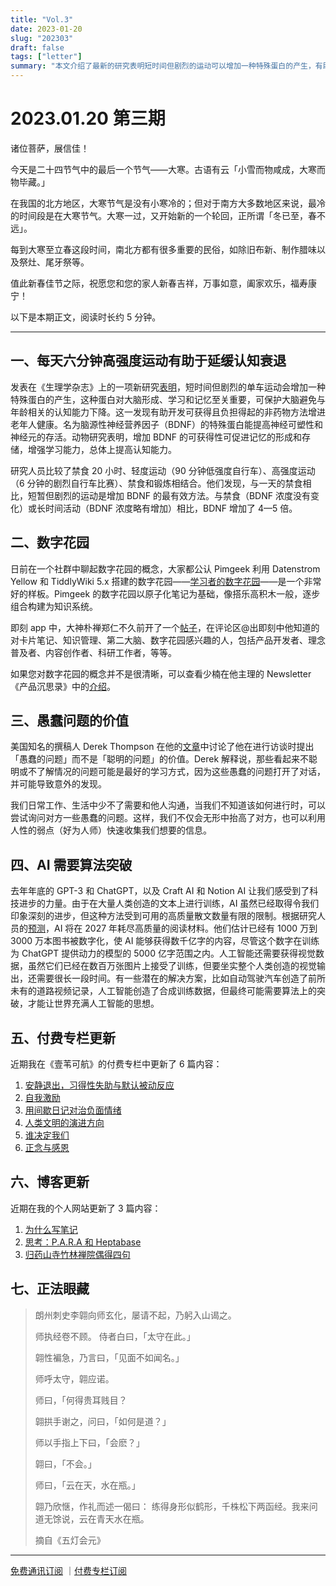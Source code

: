 ```yaml
---
title: "Vol.3"
date: 2023-01-20
slug: "202303"
draft: false
tags: ["letter"]
summary: "本文介绍了最新的研究表明短时间但剧烈的运动可以增加一种特殊蛋白的产生，有助于延缓认知衰退；数字花园的概念以及 Pimgeek 的数字花园；愚蠢问题的价值；AI 需要算法突破。"
---
```


# 2023.01.20 第三期

诸位菩萨，展信佳！

今天是二十四节气中的最后一个节气——大寒。古语有云「小雪而物咸成，大寒而物毕藏。」

在我国的北方地区，大寒节气是没有小寒冷的；但对于南方大多数地区来说，最冷的时间段是在大寒节气。大寒一过，又开始新的一个轮回，正所谓「冬已至，春不远」。

每到大寒至立春这段时间，南北方都有很多重要的民俗，如除旧布新、制作腊味以及祭灶、尾牙祭等。

值此新春佳节之际，祝愿您和您的家人新春吉祥，万事如意，阖家欢乐，福寿康宁！

以下是本期正文，阅读时长约 5 分钟。

---

## 一、每天六分钟高强度运动有助于延缓认知衰退

发表在《生理学杂志》上的一项新研究[表明](https://physoc.onlinelibrary.wiley.com/doi/10.1113/JP283582)，短时间但剧烈的单车运动会增加一种特殊蛋白的产生，这种蛋白对大脑形成、学习和记忆至关重要，可保护大脑避免与年龄相关的认知能力下降。这一发现有助开发可获得且负担得起的非药物方法增进老年人健康。名为脑源性神经营养因子（BDNF）的特殊蛋白能提高神经可塑性和神经元的存活。动物研究表明，增加 BDNF 的可获得性可促进记忆的形成和存储，增强学习能力，总体上提高认知能力。

研究人员比较了禁食 20 小时、轻度运动（90 分钟低强度自行车）、高强度运动（6 分钟的剧烈自行车比赛）、禁食和锻炼相结合。他们发现，与一天的禁食相比，短暂但剧烈的运动是增加 BDNF 的最有效方法。与禁食（BDNF 浓度没有变化）或长时间活动（BDNF 浓度略有增加）相比，BDNF 增加了 4—5 倍。

## 二、数字花园

日前在一个社群中聊起数字花园的概念，大家都公认 Pimgeek 利用 Datenstrom Yellow 和 TiddlyWiki 5.x 搭建的数字花园——[学习者的数字花园](https://pimgeek.com/notes/)——是一个非常好的样板。Pimgeek 的数字花园以原子化笔记为基础，像搭乐高积木一般，逐步组合构建为知识系统。

即刻 app 中，大神朴禅郑仁不久前开了一个[帖子](https://m.okjike.com/originalPosts/63c2d084f38a3fb55f6ee97f?s=eyJ1IjoiNjJhYTljZTI2N2YwNTAwMDExNDYwOTE5IiwiZCI6MX0%3D)，在评论区@出即刻中他知道的对卡片笔记、知识管理、第二大脑、数字花园感兴趣的人，包括产品开发者、理念普及者、内容创作者、科研工作者，等等。

如果您对数字花园的概念并不是很清晰，可以查看少楠在他主理的 Newsletter 《产品沉思录》中的[介绍](https://pmthinking.com/digital-garden)。

## 三、愚蠢问题的价值

美国知名的撰稿人 Derek Thompson 在他的[文章](https://www.theatlantic.com/newsletters/archive/2023/01/journalist-interview-asking-questions-techniques/672755/?utm_source=feed)中讨论了他在进行访谈时提出「愚蠢的问题」而不是「聪明的问题」的价值。Derek 解释说，那些看起来不聪明或不了解情况的问题可能是最好的学习方式，因为这些愚蠢的问题打开了对话，并可能导致意外的发现。

我们日常工作、生活中少不了需要和他人沟通，当我们不知道该如何进行时，可以尝试询问对方一些愚蠢的问题。这样，我们不仅会无形中抬高了对方，也可以利用人性的弱点（好为人师）快速收集我们想要的信息。

## 四、AI 需要算法突破

去年年底的 GPT-3 和 ChatGPT，以及 Craft AI 和 Notion AI 让我们感受到了科技进步的力量。由于在大量人类创造的文本上进行训练，AI 虽然已经取得令我们印象深刻的进步，但这种方法受到可用的高质量散文数量有限的限制。根据研究人员的[预测](https://www.theatlantic.com/technology/archive/2023/01/artificial-intelligence-ai-chatgpt-dall-e-2-learning/672754/?utm_source=feed)，AI 将在 2027 年耗尽高质量的阅读材料。他们估计已经有 1000 万到 3000 万本图书被数字化，使 AI 能够获得数千亿字的内容，尽管这个数字在训练为 ChatGPT 提供动力的模型的 5000 亿字范围之内。人工智能还需要获得视觉数据，虽然它们已经在数百万张图片上接受了训练，但要坐实整个人类创造的视觉输出，还需要很长一段时间。有一些潜在的解决方案，比如自动驾驶汽车创造了前所未有的道路视频记录，人工智能创造了合成训练数据，但最终可能需要算法上的突破，才能让世界充满人工智能的思想。

## 五、付费专栏更新

近期我在《壹苇可航》的付费专栏中更新了 6 篇内容：

1. [安静退出，习得性失助与默认被动反应](https://xiaobot.net/post/6a8a2392-e240-4ab1-a957-354f32832b22)
2. [自我激励](https://xiaobot.net/post/1f78ba79-680e-42e7-bcd2-f6435c8d880f)
3. [用间歇日记对治负面情绪](https://xiaobot.net/post/26b6290f-a022-41ee-8e78-3560f5ea3b50)
4. [人类文明的演进方向](https://xiaobot.net/post/b3ada0b7-8c3b-45dc-b71c-0fb5f4b441ad)
5. [谁决定我们](https://xiaobot.net/post/0fa967c7-68bb-4924-a3d7-ee348f1e141f)
6. [正念与感恩](https://xiaobot.net/post/7cc48441-443f-47db-91de-4ddfc947cae9)

## 六、博客更新

近期在我的个人网站更新了 3 篇内容：

1. [为什么写笔记](https://justgoidea.com/2023-002)
2. [思考：P.A.R.A 和 Heptabase](https://justgoidea.com/2023-003)
3. [归药山寺竹林禅院偶得四句](https://justgoidea.com/2023-004)

## 七、正法眼藏

> 朗州刺史李翶向师玄化，屡请不起，乃躬入山谒之。
> 
> 
> 师执经卷不顾。 侍者白曰，「太守在此。」
> 
> 翶性褊急，乃言曰，「见面不如闻名。」
> 
> 师呼太守，翶应诺。
> 
> 师曰，「何得贵耳贱目？
> 
> 翶拱手谢之，问曰，「如何是道？」
> 
> 师以手指上下曰，「会麽？」
> 
> 翶曰，「不会。」
> 
> 师曰，「云在天，水在瓶。」
> 
> 翶乃欣惬，作礼而述一偈曰： 练得身形似鹤形，千株松下两函经。我来问道无馀说，云在青天水在瓶。
> 
> 摘自《五灯会元》
> 

---

[免费通讯订阅](https://letters.justgoidea.com/) ｜[付费专栏订阅](https://xiaobot.net/p/ywkh?refer=59b4c4c8-52a3-4dd4-b54b-1a81d7a4fb18)